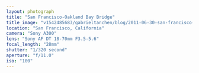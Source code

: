 ```yaml
---
layout: photograph
title: "San Francisco-Oakland Bay Bridge"
title_image: "v1542485683/gabrieltanchen/blog/2011-06-30-san-francisco-oakland-bay-bridge/main-image.jpg"
location: "San Francisco, California"
camera: "Sony A300"
lens: "Sony AF DT 18-70mm F3.5-5.6"
focal_length: "28mm"
shutter: "1/320 second"
aperture: "f/11.0"
iso: "100"
---
```

